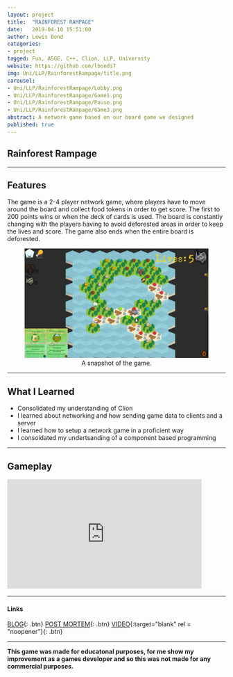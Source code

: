 ```yaml
---
layout: project
title:  "RAINFOREST RAMPAGE"
date:   2019-04-10 15:51:00
author: Lewis Bond
categories: 
- project
tagged: Fun, ASGE, C++, Clion, LLP, University
website: https://github.com/lbondi7
img: Uni/LLP/RainforestRampage/title.png
carousel:
- Uni/LLP/RainforestRampage/Lobby.png
- Uni/LLP/RainforestRampage/Game1.png
- Uni/LLP/RainforestRampage/Pause.png
- Uni/LLP/RainforestRampage/Game3.png
abstract: A network game based on our board game we designed
published: true
---
```


## Rainforest Rampage

---

## Features

The game is a 2-4 player network game, where players have to move around the board and collect food tokens in order to get score. The first to 200 points wins or when the deck of cards is used. The board is constantly changing with the players having to avoid deforested areas in order to keep the lives and score. The game also ends when the entire board is deforested.

<center>
<figure>
    <a href="/assets/img/project/Uni/LLP/RainforestRampage/Game2.png"><img src="/assets/img/project/Uni/LLP/RainforestRampage/Game2.png" width="448" height="252"></a>
    <figcaption>A snapshot of the game.</figcaption>
</figure>
</center>

---

## What I Learned

 - Consolidated my understanding of Clion
 - I learned about networking and how sending game data to clients and a server
 - I learned how to setup a network game in a proficient way
 - I consoidated my undertsanding of a component based programming

---

## Gameplay

<iframe width="448" height="252" src="https://www.youtube.com/embed/O-NTs8C3xlY" frameborder="0" allow="accelerometer; autoplay; encrypted-media; gyroscope; picture-in-picture" allowfullscreen></iframe>

---

#### Links

[BLOG](https://lbondi7.github.io/low%20level%20programming%20dev%20diary/network%20game%20dev%20diary/llp-dd-network-rr-1){: .btn}
[POST MORTEM](https://lbondi7.github.io/low%20level%20programming%20dev%20diary/network%20game%20dev%20diary/post%20mortem/llp-dd-network-game-post_mortem){: .btn}
[VIDEO](https://youtu.be/O-NTs8C3xlY){:target="blank" rel = "noopener"}{: .btn}

---

**This game was made for educatonal purposes, for me show my improvement as a games developer and so this was not made for any commercial purposes.** 
